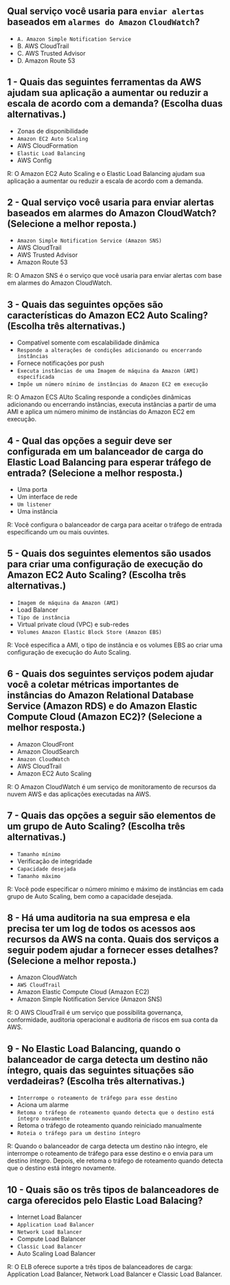 ## Qual serviço você usaria para `enviar alertas` baseados em `alarmes do Amazon` `CloudWatch`?

- `A. Amazon Simple Notification Service`
- B. AWS CloudTrail
- C. AWS Trusted Advisor
- D. Amazon Route 53 

## 1 - Quais das seguintes ferramentas da AWS ajudam sua aplicação a aumentar ou reduzir a escala de acordo com a demanda? (Escolha duas alternativas.)

- Zonas de disponibilidade
- `Amazon EC2 Auto Scaling`
- AWS CloudFormation
- `Elastic Load Balancing`
- AWS Config

R: O Amazon EC2 Auto Scaling e o Elastic Load Balancing ajudam sua aplicação a aumentar ou reduzir a escala de acordo com a demanda.

## 2 - Qual serviço você usaria para enviar alertas baseados em alarmes do Amazon CloudWatch? (Selecione a melhor reposta.)

- `Amazon Simple Notification Service (Amazon SNS)`
- AWS CloudTrail
- AWS Trusted Advisor
- Amazon Route 53

R: O Amazon SNS é o serviço que você usaria para enviar alertas com base em alarmes do Amazon CloudWatch.

## 3 - Quais das seguintes opções são características do Amazon EC2 Auto Scaling? (Escolha três alternativas.)

- Compatível somente com escalabilidade dinâmica
- `Responde a alterações de condições adicionando ou encerrando instâncias`
- Fornece notificações por push
- `Executa instâncias de uma Imagem de máquina da Amazon (AMI) especificada`
- `Impõe um número mínimo de instâncias do Amazon EC2 em execução`

R: O Amazon ECS AUto Scaling responde a condições dinâmicas adicionando ou encerrando instâncias, executa instâncias a partir de uma AMI e aplica um número mínimo de instâncias do Amazon EC2 em execução.

## 4 - Qual das opções a seguir deve ser configurada em um balanceador de carga do Elastic Load Balancing para esperar tráfego de entrada? (Selecione a melhor resposta.)

- Uma porta
- Um interface de rede
- `Um listener`
- Uma instância

R: Você configura o balanceador de carga para aceitar o tráfego de entrada especificando um ou mais ouvintes.

## 5 - Quais dos seguintes elementos são usados para criar uma configuração de execução do Amazon EC2 Auto Scaling? (Escolha três alternativas.)

- `Imagem de máquina da Amazon (AMI)`
- Load Balancer
- `Tipo de instância`
- Virtual private cloud (VPC) e sub-redes
- `Volumes Amazon Elastic Block Store (Amazon EBS)`

R: Você especifica a AMI, o tipo de instância e os volumes EBS ao criar uma configuração de execução do Auto Scaling.

## 6 - Quais dos seguintes serviços podem ajudar você a coletar métricas importantes de instâncias do Amazon Relational Database Service (Amazon RDS) e do Amazon Elastic Compute Cloud (Amazon EC2)? (Selecione a melhor resposta.)

- Amazon CloudFront 
- Amazon CloudSearch
- `Amazon CloudWatch`
- AWS CloudTrail
- Amazon EC2 Auto Scaling

R: O Amazon CloudWatch é um serviço de monitoramento de recursos da nuvem AWS e das aplicações executadas na AWS.

## 7 - Quais das opções a seguir são elementos de um grupo de Auto Scaling? (Escolha três alternativas.)

- `Tamanho mínimo`
- Verificação de integridade
- `Capacidade desejada`
- `Tamanho máximo`

R: Você pode especificar o número mínimo e máximo de instâncias em cada grupo de Auto Scaling, bem como a capacidade desejada.

## 8 - Há uma auditoria na sua empresa e ela precisa ter um log de todos os acessos aos recursos da AWS na conta. Quais dos serviços a seguir podem ajudar a fornecer esses detalhes? (Selecione a melhor reposta.)

- Amazon CloudWatch
- `AWS CloudTrail`
- Amazon Elastic Compute Cloud (Amazon EC2)
- Amazon Simple Notification Service (Amazon SNS)

R: O AWS CloudTrail é um serviço que possibilita governança, conformidade, auditoria operacional e auditoria de riscos em sua conta da AWS.

## 9 - No Elastic Load Balancing, quando o balanceador de carga detecta um destino não íntegro, quais das seguintes situações são verdadeiras? (Escolha três alternativas.)

- `Interrompe o roteamento de tráfego para esse destino`
- Aciona um alarme 
- `Retoma o tráfego de roteamento quando detecta que o destino está íntegro novamente`
- Retoma o tráfego de roteamento quando reiniciado manualmente
- `Roteia o tráfego para um destino íntegro`

R: Quando o balanceador de carga detecta um destino não íntegro, ele interrompe o roteamento de tráfego para esse destino e o envia para um destino íntegro. Depois, ele retoma o tráfego de roteamento quando detecta que o destino está íntegro novamente.

## 10 - Quais são os três tipos de balanceadores de carga oferecidos pelo Elastic Load Balacing? 

- Internet Load Balancer
- `Application Load Balancer`
- `Network Load Balancer`
- Compute Load Balancer
- `Classic Load Balancer`
- Auto Scaling Load Balancer

R: O ELB oferece suporte a três tipos de balanceadores de carga: Application Load Balancer, Network Load Balancer e Classic Load Balancer.